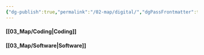 ```yaml
---
{"dg-publish":true,"permalink":"/02-map/digital/","dgPassFrontmatter":true}
---
```


#### [[03_Map/Coding\|Coding]]
#### [[03_Map/Software\|Software]]
